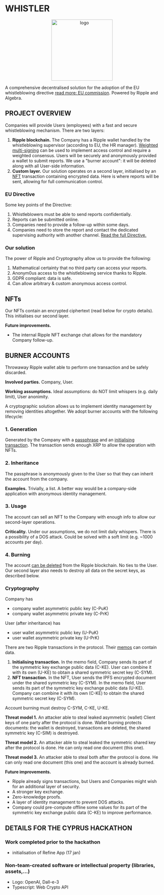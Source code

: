 # WHISTLER

<p align = "center"> 
<img width="200" alt="logo" src="https://github.com/Cyprus-XRPL-Hackathon/Whistler/assets/64229723/62acc23d-372d-465d-9eca-32eddcbd5ca1">
</p>

A comprehensive decentralised solution for the adoption of the EU whistleblowing directive [read more: EU commission](https://commission.europa.eu/aid-development-cooperation-fundamental-rights/your-rights-eu/protection-whistleblowers_en). Powered by Ripple and Algebra.

## PROJECT OVERVIEW 
Companies will provide Users (employees) with a fast and secure whistleblowing mechanism. There are two layers:
1. **Ripple blockchain.** The Company has a Ripple wallet handled by the whistleblowing supervisor (according to EU, the HR manager). [Weighted multi-signing](https://xrpl.org/multi-signing.html) can be used to implement access control and require a weighted consensus. Users will be securely and anonymously provided a wallet to submit reports. We use a "burner account": it will be deleted along with all User-side information.
2. **Custom layer.** Our solution operates on a second layer, initialised by an [NFT](https://xrpl.org/non-fungible-tokens.html) transaction containing encrypted data. Here is where reports will be sent, allowing for full communication control.

### EU Directive
Some key points of the Directive:
1. Whistleblowers must be able to send reports confidentially.
2. Reports can be submitted online.
3. Companies need to provide a follow-up within some days.
4. Companies need to store the report and contact the dedicated supervising authority with another channel.
[Read the full Directive.](https://eur-lex.europa.eu/legal-content/EN/TXT/PDF/?uri=CELEX:32019L1937)

### Our solution
The power of Ripple and Cryptography allow us to provide the following:
1. Mathematical certainty that no third party can access your reports.
2. Anonym0us access to the whistleblowing service thanks to Ripple.
3. GDPR compliant: data is safe.
4. Can allow arbitrary & custom anonymous access control.

## NFTs
Our NFTs contain an encrypted ciphertext (read below for crypto details). This initialises our second layer.

**Future improvements.**
- The internal Ripple NFT exchange chat allows for the mandatory Company follow-up.

## BURNER ACCOUNTS

Throwaway Ripple wallet able to perform one transaction and be safely discarded.

**Involved parties.** Company, User.

**Working assumptions.** Ideal assumptions: do NOT limit whispers (e.g. daily limit), User anonimity.

A cryptographic solution allows us to implement identity management by removing identities altogether. We adopt burner accounts with the following lifecycle:

### 1. Generation
Generated by the Company with a [passphrase](https://xrpl.org/cryptographic-keys.html#passphrase) and an [initialising transaction](https://xrpl.org/accounts.html#creating-accounts). The transaction sends enough XRP to allow the operation with NFTs.

### 2. Inheritance
The passphrase is anonymously given to the User so that they can inherit the account from the company. 

**Examples.** Trivially, a list. A better way would be a company-side application with anonymous identity management.

### 3. Usage
The account can sell an NFT to the Company with enough info to allow our second-layer operations.

**Criticality.** Under our assumptions, we do not limit daily whispers. There is a possibility of a DOS attack. Could be solved with a soft limit (e.g. ~1000 accounts per day).

### 4. Burning
The account [can be deleted](https://xrpl.org/deleting-accounts.html) from the Ripple blockchain. No ties to the User. Our second layer also needs to destroy all data on the secret keys, as described below.

### Cryptography

Company has 
- company wallet asymmetric public key (C-PuK)
- company wallet asymmetric private key (C-PrK)

User (after inheritance) has
- user wallet asymmetric public key (U-PuK)
- user wallet asymmetric private key (U-PrK)

There are two Ripple transactions in the protocol. Their [memos](https://xrpl.org/transaction-common-fields.html#memos-field) can contain data. 
1. **Initialising transaction.** In the memo field, Company sends its part of the symmetric key exchange public data (C-KE). User can combine it with its own (U-KE) to obtain a shared symmetric secret key (C-SYM).
2. **NFT transaction.** In the NFT, User sends the IPFS encrypted document under the shared symmetric key (C-SYM). In the memo field, User sends its part of the symmetric key exchange public data (U-KE). Company can combine it with its own (C-KE) to obtain the shared symmetric secret key (C-SYM).

Account burning must destroy C-SYM, C-KE, U-KE.

**Threat model 1.** An attacker able to steal leaked asymmetric (wallet) Client keys of one party after the protocol is done. Wallet burning protects documents: the wallet is destroyed, transactions are deleted, the shared symmetric key (C-SIM) is destroyed.

**Threat model 2.** An attacker able to steal leaked the symmetric shared key after the protocol is done. He can only read one document (this one).

**Threat model 3.** An attacker able to steal both after the protocol is done. He can only read one document (this one) and the account is already burned.

**Future improvements.** 
- Ripple already signs transactions, but Users and Companies might wish for an additional layer of security.
- A stronger key exchange.
- Zero-knowledge proofs.
- A layer of identity management to prevent DOS attacks.
- Company could pre-compute offline some values for its part of the symmetric key exchange public data (C-KE) to improve performance.

## DETAILS FOR THE CYPRUS HACKATHON

### Work completed prior to the hackathon
- initialisation of Refine App (17 jan)

### Non-team-created software or intellectual property (libraries, assets,...)
- Logo: OpenAI, Dall-e-3
- Typescript: Web Crypto API
